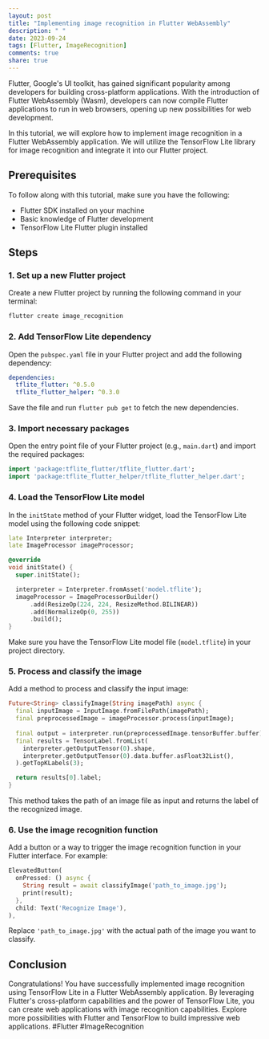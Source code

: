 ```yaml
---
layout: post
title: "Implementing image recognition in Flutter WebAssembly"
description: " "
date: 2023-09-24
tags: [Flutter, ImageRecognition]
comments: true
share: true
---
```


Flutter, Google's UI toolkit, has gained significant popularity among developers for building cross-platform applications. With the introduction of Flutter WebAssembly (Wasm), developers can now compile Flutter applications to run in web browsers, opening up new possibilities for web development.

In this tutorial, we will explore how to implement image recognition in a Flutter WebAssembly application. We will utilize the TensorFlow Lite library for image recognition and integrate it into our Flutter project.

## Prerequisites

To follow along with this tutorial, make sure you have the following:

- Flutter SDK installed on your machine
- Basic knowledge of Flutter development
- TensorFlow Lite Flutter plugin installed

## Steps

### 1. Set up a new Flutter project

Create a new Flutter project by running the following command in your terminal:

```dart
flutter create image_recognition
```

### 2. Add TensorFlow Lite dependency

Open the `pubspec.yaml` file in your Flutter project and add the following dependency:

```yaml
dependencies:
  tflite_flutter: ^0.5.0
  tflite_flutter_helper: ^0.3.0
```

Save the file and run `flutter pub get` to fetch the new dependencies.

### 3. Import necessary packages

Open the entry point file of your Flutter project (e.g., `main.dart`) and import the required packages:

```dart
import 'package:tflite_flutter/tflite_flutter.dart';
import 'package:tflite_flutter_helper/tflite_flutter_helper.dart';
```

### 4. Load the TensorFlow Lite model

In the `initState` method of your Flutter widget, load the TensorFlow Lite model using the following code snippet:

```dart
late Interpreter interpreter;
late ImageProcessor imageProcessor;

@override
void initState() {
  super.initState();

  interpreter = Interpreter.fromAsset('model.tflite');
  imageProcessor = ImageProcessorBuilder()
      .add(ResizeOp(224, 224, ResizeMethod.BILINEAR))
      .add(NormalizeOp(0, 255))
      .build();
}
```

Make sure you have the TensorFlow Lite model file (`model.tflite`) in your project directory.

### 5. Process and classify the image

Add a method to process and classify the input image:

```dart
Future<String> classifyImage(String imagePath) async {
  final inputImage = InputImage.fromFilePath(imagePath);
  final preprocessedImage = imageProcessor.process(inputImage);
  
  final output = interpreter.run(preprocessedImage.tensorBuffer.buffer);
  final results = TensorLabel.fromList(
    interpreter.getOutputTensor(0).shape,
    interpreter.getOutputTensor(0).data.buffer.asFloat32List(),
  ).getTopKLabels(3);

  return results[0].label;
}
```

This method takes the path of an image file as input and returns the label of the recognized image.

### 6. Use the image recognition function

Add a button or a way to trigger the image recognition function in your Flutter interface. For example:

```dart
ElevatedButton(
  onPressed: () async {
    String result = await classifyImage('path_to_image.jpg');
    print(result);
  },
  child: Text('Recognize Image'),
),
```

Replace `'path_to_image.jpg'` with the actual path of the image you want to classify.

## Conclusion

Congratulations! You have successfully implemented image recognition using TensorFlow Lite in a Flutter WebAssembly application. By leveraging Flutter's cross-platform capabilities and the power of TensorFlow Lite, you can create web applications with image recognition capabilities. Explore more possibilities with Flutter and TensorFlow to build impressive web applications. #Flutter #ImageRecognition